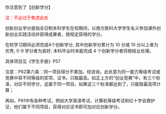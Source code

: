 你注意到了【创新学分】

<font color="red">注：不必过于焦虑此处</font>

创新创业学分是指全日制本科学生在校期间，以南方医科大学学生名义参加课外创新创业实践活动并获得成果者，按规定获得的学分。

在校学习期间必须完成4个创新学分, 其中创新学分累计为 10 分或 10 分以上者为优秀; 5-9 学分者为良好; 本科毕业时未能完成 4 个创新学分者将按结业处理。

具体项目见《学生手册》P57

注意：P62第六条：同一项目得分不累加。经咨询，此处意为同一能力等级考试或竞赛中获不同等级的奖项、证书，只取最高。如正上方的“创业竞赛”中，有三个标准，对应不同学分，这属于同一项目，如果这三个标准都达到了，只能取最高项计算；

再如，P61中有各种考试，例如大学英语考试、计算机等级考试和红十字会救护证，他们属于不同项目，获得对应证书即可加对应创新学分。
